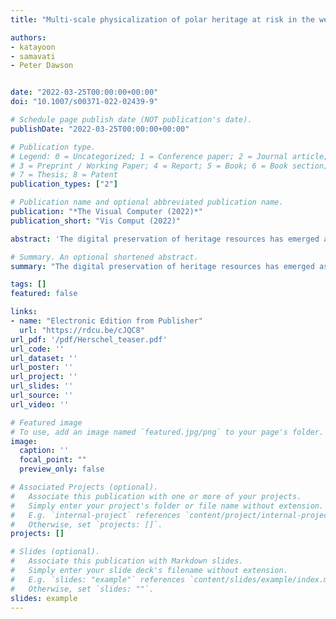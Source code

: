 ```yaml
---
title: "Multi-scale physicalization of polar heritage at risk in the western canadian arctic"

authors:
- katayoon
- samavati
- Peter Dawson


date: "2022-03-25T00:00:00+00:00"
doi: "10.1007/s00371-022-02439-9"

# Schedule page publish date (NOT publication's date).
publishDate: "2022-03-25T00:00:00+00:00"

# Publication type.
# Legend: 0 = Uncategorized; 1 = Conference paper; 2 = Journal article;
# 3 = Preprint / Working Paper; 4 = Report; 5 = Book; 6 = Book section;
# 7 = Thesis; 8 = Patent
publication_types: ["2"]

# Publication name and optional abbreviated publication name.
publication: "*The Visual Computer (2022)*"
publication_short: "Vis Comput (2022)"

abstract: 'The digital preservation of heritage resources has emerged as an essential method for communicating the significance of artifacts, buildings, and landscapes to descendant communities and the wider public. While virtual representations are becoming more commonplace, physical representations (physicalization) of heritage sites via 3D printing are used to a lesser degree. Physicalization provides new perspectives through the interplay between touch and vision and can facilitate a deeper understanding of the history being conveyed. This paper discusses how the physical models of heritage buildings and landscape features on Qikiqtaruk/Herschel Island Territorial Park were created from terrestrial laser scanning and UAV photogrammetry data. We demonstrate how to use this physicalization of polar heritage to communicate the significance of the buildings and landscape of the island to the local Indigenous communities and global audiences, as well as how they are being threatened by climate change. We also explore the transformation of a cove on the island into puzzles and data sculptures. In addition to the Cove, the fabricating of important buildings on larger scales has been a requirement. This multi-scale printing raises the issue of connecting the large-scale buildings with their small instances/copies on the Island (similar to focus + context visualization in the digital form). Due to the limitation of physicalization compared with digital representations, new methods, metaphors and designs are needed for supporting focus + context visualization. We have designed and implemented several such methods in our specific physicalization of heritage buildings and landscape on Qikiqtaruk/Herschel Island. We presented our physicalizations to the members of the Inuvialuit community of Aklavik NWT and received a positive response.'

# Summary. An optional shortened abstract.
summary: "The digital preservation of heritage resources has emerged as an essential method for communicating the significance of artifacts, buildings, and landscapes to descendant communities..."

tags: []
featured: false

links:
- name: "Electronic Edition from Publisher"
  url: "https://rdcu.be/cJQC8"
url_pdf: '/pdf/Herschel_teaser.pdf'
url_code: ''
url_dataset: ''
url_poster: ''
url_project: ''
url_slides: ''
url_source: ''
url_video: ''

# Featured image
# To use, add an image named `featured.jpg/png` to your page's folder. 
image:
  caption: ''
  focal_point: ""
  preview_only: false

# Associated Projects (optional).
#   Associate this publication with one or more of your projects.
#   Simply enter your project's folder or file name without extension.
#   E.g. `internal-project` references `content/project/internal-project/index.md`.
#   Otherwise, set `projects: []`.
projects: []

# Slides (optional).
#   Associate this publication with Markdown slides.
#   Simply enter your slide deck's filename without extension.
#   E.g. `slides: "example"` references `content/slides/example/index.md`.
#   Otherwise, set `slides: ""`.
slides: example
---
```

